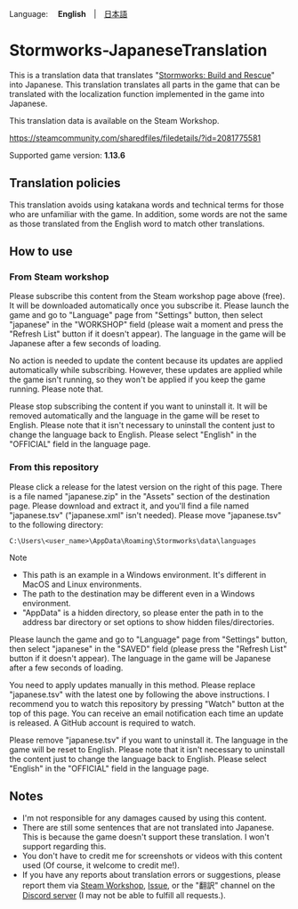 Language: 　**English**　|　[日本語](./README.md)

# Stormworks-JapaneseTranslation
This is a translation data that translates "[Stormworks: Build and Rescue](https://store.steampowered.com/app/573090/Stormworks_Build_and_Rescue/)" into Japanese.
This translation translates all parts in the game that can be translated with the localization function implemented in the game into Japanese.

This translation data is available on the Steam Workshop.

https://steamcommunity.com/sharedfiles/filedetails/?id=2081775581

Supported game version: **1.13.6**

## Translation policies
This translation avoids using katakana words and technical terms for those who are unfamiliar with the game.
In addition, some words are not the same as those translated from the English word to match other translations. 

## How to use
### From Steam workshop
Please subscribe this content from the Steam workshop page above (free).
It will be downloaded automatically once you subscribe it.
Please launch the game and go to "Language" page from "Settings" button, then select "japanese" in the "WORKSHOP" field (please wait a moment and press the "Refresh List" button if it doesn't appear). 
The language in the game will be Japanese after a few seconds of loading.

No action is needed to update the content because its updates are applied automatically while subscribing.
However, these updates are applied while the game isn't running, so they won't be applied if you keep the game running.
Please note that.

Please stop subscribing the content if you want to uninstall it.
It will be removed automatically and the language in the game will be reset to English.
Please note that it isn't necessary to uninstall the content just to change the language back to English.
Please select "English" in the "OFFICIAL" field in the language page.

### From this repository
Please click a release for the latest version on the right of this page.
There is a file named "japanese.zip" in the "Assets" section of the destination page.
Please download and extract it, and you'll find a file named "japanese.tsv" ("japanese.xml" isn't needed).
Please move "japanese.tsv" to the following directory:

```
C:\Users\<user_name>\AppData\Roaming\Stormworks\data\languages
```

> [!NOTE]
> - This path is an example in a Windows environment.
>   It's different in MacOS and Linux environments.
> - The path to the destination may be different even in a Windows environment.
> - "AppData" is a hidden directory, so please enter the path in to the address bar directory or set options to show hidden files/directories.

Please launch the game and go to "Language" page from "Settings" button, then select "japanese" in the "SAVED" field (please press the "Refresh List" button if it doesn't appear). 
The language in the game will be Japanese after a few seconds of loading.

You need to apply updates manually in this method.
Please replace "japanese.tsv" with the latest one by following the above instructions.
I recommend you to watch this repository by pressing "Watch" button at the top of this page.
You can receive an email notification each time an update is released.
A GitHub account is required to watch.

Please remove "japanese.tsv" if you want to uninstall it.
The language in the game will be reset to English.
Please note that it isn't necessary to uninstall the content just to change the language back to English.
Please select "English" in the "OFFICIAL" field in the language page.

## Notes
- I'm not responsible for any damages caused by using this content.
- There are still some sentences that are not translated into Japanese. This is because the game doesn't support these translation. I won't support regarding this.
- You don't have to credit me for screenshots or videos with this content used (Of course, it welcome to credit me!).
- If you have any reports about translation errors or suggestions, please report them via [Steam Workshop](https://steamcommunity.com/sharedfiles/filedetails/?id=2081775581), [Issue](https://github.com/Gakuto1112/Stormworks-JapaneseTranslation/issues), or the "翻訳" channel on the [Discord server](https://discord.gg/GBqesHHGBR) (I may not be able to fulfill all requests.).